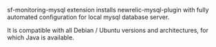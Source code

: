 sf-monitoring-mysql extension installs newrelic-mysql-plugin with fully
automated configuration for local mysql database server.

It is compatible with all Debian / Ubuntu versions and architectures,
for which Java is available.
